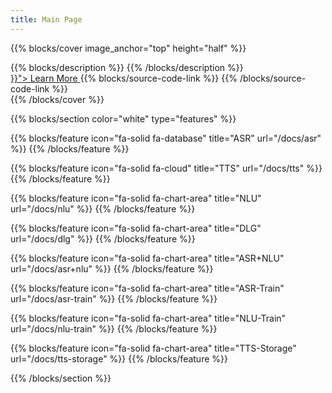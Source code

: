 ```yaml
---
title: Main Page
---
```


{{% blocks/cover image_anchor="top" height="half" %}}
<div class="lead">
{{% blocks/description %}}
{{% /blocks/description %}}
</div>
<div class="mx-auto mt-5">
	<a class="btn btn-lg btn-primary mr-3 mb-4" href="{{< relref "/docs" >}}">
		Learn More <i class="fas fa-arrow-alt-circle-right ml-2"></i>
	</a>
    {{% blocks/source-code-link %}}
    {{% /blocks/source-code-link %}}
</div>
{{% /blocks/cover %}}

{{% blocks/section color="white" type="features" %}}

{{% blocks/feature icon="fa-solid fa-database" title="ASR" url="/docs/asr" %}}
{{% /blocks/feature %}}

{{% blocks/feature icon="fa-solid fa-cloud" title="TTS" url="/docs/tts" %}}
{{% /blocks/feature %}}

{{% blocks/feature icon="fa-solid fa-chart-area" title="NLU" url="/docs/nlu" %}}
{{% /blocks/feature %}}

{{% blocks/feature icon="fa-solid fa-chart-area" title="DLG" url="/docs/dlg" %}}
{{% /blocks/feature %}}

{{% blocks/feature icon="fa-solid fa-chart-area" title="ASR+NLU" url="/docs/asr+nlu" %}}
{{% /blocks/feature %}}

{{% blocks/feature icon="fa-solid fa-chart-area" title="ASR-Train" url="/docs/asr-train" %}}
{{% /blocks/feature %}}

{{% blocks/feature icon="fa-solid fa-chart-area" title="NLU-Train" url="/docs/nlu-train" %}}
{{% /blocks/feature %}}

{{% blocks/feature icon="fa-solid fa-chart-area" title="TTS-Storage" url="/docs/tts-storage" %}}
{{% /blocks/feature %}}

{{% /blocks/section %}}